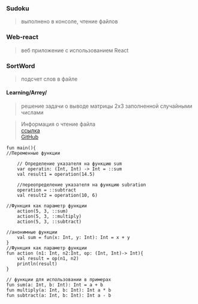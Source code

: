 ### Sudoku 
> выполнено в консоле, чтение файлов       
### Web-react
> веб приложение с использованием React


### SortWord 
> подсчет слов в файле 

#### Learning/Arrey/
> решение задачи о выводе матрицы 2х3 заполненной случайными числами    

> Информация о чтение файла     
> [ссылка](https://www.fandroid.info/7-osnovy-kotlin-fajlovye-operatsii/)    
> [GitHub](https://github.com/ilya-uzun/Kotlin/blob/master/Sudoku/src/main/kotlin/com/ilya/sudoku/main.kt)   


~~~
fun main(){
//Переменные функции

    // Определение указателя на функцию sum
    var operatin: (Int, Int) -> Int = ::sum
    val result1 = operation(14.5)
    
    //переопределение указателя на функцию subration
    operation = ::subtract
    val result2 = operation(10, 6)
    
//Функция как параметр функции
    action(5, 3, ::sum)
    action(5, 3, ::multiply)
    action(5, 3, ::subtract)
    
//анонимные функции 
    val sum = fun(x: Int, y: Int): Int = x + y 
}
//Функция как параметр функции
fun action (n1: Int, n2:Int, op: (Int, Int)-> Int){
    val result = op(n1, n2)
    println(result)
}

// функции для использовании в примерах
fun sum(a: Int, b: Int): Int = a + b
fun multiply(a: Int, b: Int): Int a * b
fun subtract(a: Int, b: Int): Int a - b
~~~

